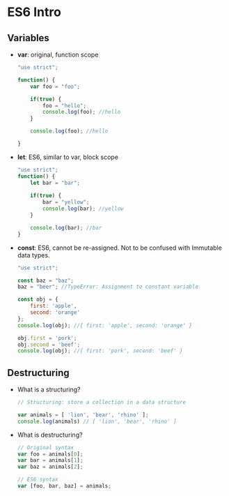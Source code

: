 # ES6 Intro

## Variables 

- **var**: original, function scope
	
	```js
	"use strict";

	function() {
		var foo = "foo";

		if(true) {
			foo = "hello";
			console.log(foo); //hello
		}

		console.log(foo); //hello

	}
	```

- **let**: ES6, similar to var, block scope

	```js
	"use strict";
	function() {
		let bar = "bar";
		
		if(true) {
			bar = "yellow";
			console.log(bar); //yellow
		}

		console.log(bar); //bar
	}
	```

- **const**: ES6, cannot be re-assigned. Not to be confused with Immutable data types.

	```js
	"use strict";

	const baz = "baz";
	baz = "beer"; //TypeError: Assignment to constant variable

	const obj = {
		first: 'apple',
		second: 'orange'
	};
	console.log(obj); //{ first: 'apple', second: 'orange' }

	obj.first = 'pork';
	obj.second = 'beef';
	console.log(obj); //{ first: 'pork', second: 'beef' }
	```
## Destructuring

- What is a structuring?

	```js
	// Structuring: store a collection in a data structure

	var animals = [ 'lion', 'bear', 'rhino' ];
	console.log(animals) // [ 'lion', 'bear', 'rhino' ]
	```
- What is destructuring?

	```js
	// Original syntax 
	var foo = animals[0];
	var bar = animals[1];
	var baz = animals[2];

	// ES6 syntax
	var [foo, bar, baz] = animals;
	```


